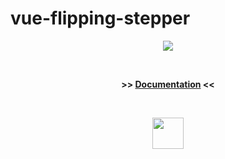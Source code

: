 # vue-flipping-stepper

<p align="center">
<img src="https://www.dropbox.com/s/gen0byhvkl0dy9f/flipping-stepper-basic-screen1.png?raw=1">
</p>
<p>&nbsp;</p>

<p align="center"><b>
>> <a href='https://kikiio.com/project/vue-flipping-stepper/'>Documentation</a> <<
</b></p>

<!--<p align="center"><b>
>> <a href='https://kikiio2020.github.io/vue-flipping-stepper/'>Documentation</a> <<
</b></p>
-->

<p>&nbsp;</p>
<p align="center">
<img height="50" src="https://avatars1.githubusercontent.com/u/60078232?s=460&u=1f7794ddcbc148df9f6ea977d8af0b79ef0a0881&v=4">
</p>